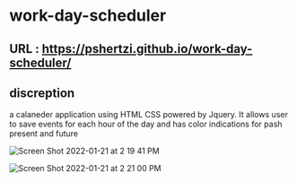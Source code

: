 # work-day-scheduler

## URL : https://pshertzi.github.io/work-day-scheduler/

## discreption
a calaneder application using HTML CSS powered by Jquery.
It allows user to save events for each hour of the day and has color indications for pash present and future 

![Screen Shot 2022-01-21 at 2 19 41 PM](https://user-images.githubusercontent.com/95047881/150587620-9379f45b-9d35-4c2d-a5d0-06df31b59e02.png)


![Screen Shot 2022-01-21 at 2 21 00 PM](https://user-images.githubusercontent.com/95047881/150587625-22f2be70-c5c4-4677-b5d9-b1fd23ce1407.png)

